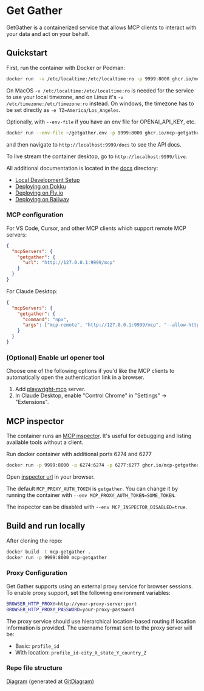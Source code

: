 # Get Gather

GetGather is a containerized service that allows MCP clients to interact with your data and act on your behalf.

## Quickstart

First, run the container with Docker or Podman:

```bash
docker run  -v /etc/localtime:/etc/localtime:ro -p 9999:8000 ghcr.io/mcp-getgather/mcp-getgather
```

On MacOS `-v /etc/localtime:/etc/localtime:ro` is needed for the service to use your local timezone,
and on Linux it's `-v /etc/timezone:/etc/timezone:ro` instead.
On windows, the timezone has to be set directly as `-e TZ=America/Los_Angeles`.

Optionally, with `--env-file` if you have an env file for OPENAI_API_KEY, etc.

```bash
docker run --env-file ~/getgather.env -p 9999:8000 ghcr.io/mcp-getgather/mcp-getgather
```

and then navigate to `http://localhost:9999/docs` to see the API docs.

To live stream the container desktop, go to `http://localhost:9999/live`.

All additional documentation is located in the [docs](./docs) directory:

- [Local Development Setup](./docs/local-development.md)
- [Deploying on Dokku](./docs/deploy_dokku.md)
- [Deploying on Fly.io](./docs/deploy_fly.md)
- [Deploying on Railway](./docs/deploy_railway.md)

### MCP configuration

For VS Code, Cursor, and other MCP clients which support remote MCP servers:

```json
{
  "mcpServers": {
    "getgather": {
      "url": "http://127.0.0.1:9999/mcp"
    }
  }
}
```

For Claude Desktop:

```json
{
  "mcpServers": {
    "getgather": {
      "command": "npx",
      "args": ["mcp-remote", "http://127.0.0.1:9999/mcp", "--allow-http"]
    }
  }
}
```

### (Optional) Enable url opener tool

Choose one of the following options if you'd like the MCP clients to automatically open the authentication link in a browser.

1. Add [playwright-mcp](https://github.com/microsoft/playwright-mcp/) server.
2. In Claude Desktop, enable "Control Chrome" in "Settings" -> "Extensions".

## MCP inspector

The container runs an [MCP inspector](https://github.com/modelcontextprotocol/inspector). It's useful for debugging and listing available tools without a client.

Run docker container with additional ports 6274 and 6277

```bash
docker run -p 9999:8000 -p 6274:6274 -p 6277:6277 ghcr.io/mcp-getgather/mcp-getgather
```

Open [inspector url](http://localhost:6274/?MCP_PROXY_AUTH_TOKEN=getgather&transport=streamable-http&serverUrl=http://localhost:8000/mcp) in your browser.

The default `MCP_PROXY_AUTH_TOKEN` is `getgather`. You can change it by running the container with `--env MCP_PROXY_AUTH_TOKEN=SOME_TOKEN`.

The inspector can be disabled with `--env MCP_INSPECTOR_DISABLED=true`.

## Build and run locally

After cloning the repo:

```bash
docker build -t mcp-getgather .
docker run -p 9999:8000 mcp-getgather
```

### Proxy Configuration

Get Gather supports using an external proxy service for browser sessions. To enable proxy support, set the following environment variables:

```bash
BROWSER_HTTP_PROXY=http://your-proxy-server:port
BROWSER_HTTP_PROXY_PASSWORD=your-proxy-password
```

The proxy service should use hierarchical location-based routing if location information is provided. The username format sent to the proxy server will be:

- Basic: `profile_id`
- With location: `profile_id-city_X_state_Y_country_Z`

### Repo file structure

[Diagram](./diagram.md) (generated at [GitDiagram](https://gitdiagram.com/getgather-hub/getgather))
